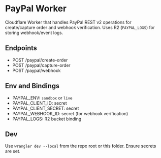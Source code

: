 # PayPal Worker

Cloudflare Worker that handles PayPal REST v2 operations for create/capture order and webhook verification. Uses R2 (`PAYPAL_LOGS`) for storing webhook/event logs.

## Endpoints

- POST /paypal/create-order
- POST /paypal/capture-order
- POST /paypal/webhook

## Env and Bindings

- PAYPAL_ENV: `sandbox` or `live`
- PAYPAL_CLIENT_ID: secret
- PAYPAL_CLIENT_SECRET: secret
- PAYPAL_WEBHOOK_ID: secret (for webhook verification)
- PAYPAL_LOGS: R2 bucket binding

## Dev

Use `wrangler dev --local` from the repo root or this folder. Ensure secrets are set.
